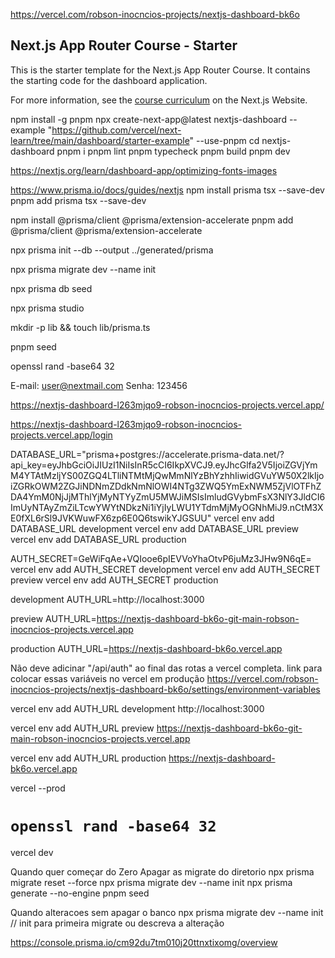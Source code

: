 https://vercel.com/robson-inocncios-projects/nextjs-dashboard-bk6o

## Next.js App Router Course - Starter

This is the starter template for the Next.js App Router Course. It contains the starting code for the dashboard application.

For more information, see the [course curriculum](https://nextjs.org/learn) on the Next.js Website.

npm install -g pnpm
npx create-next-app@latest nextjs-dashboard --example "https://github.com/vercel/next-learn/tree/main/dashboard/starter-example" --use-pnpm
cd nextjs-dashboard
pnpm i
pnpm lint
pnpm typecheck
pnpm build
pnpm dev

https://nextjs.org/learn/dashboard-app/optimizing-fonts-images

https://www.prisma.io/docs/guides/nextjs
npm install prisma tsx --save-dev
pnpm add prisma tsx --save-dev

npm install @prisma/client @prisma/extension-accelerate
pnpm add @prisma/client @prisma/extension-accelerate

npx prisma init --db --output ../generated/prisma

npx prisma migrate dev --name init

npx prisma db seed

npx prisma studio

mkdir -p lib && touch lib/prisma.ts

pnpm seed

openssl rand -base64 32

E-mail: user@nextmail.com
Senha: 123456

https://nextjs-dashboard-l263mjqo9-robson-inocncios-projects.vercel.app/

https://nextjs-dashboard-l263mjqo9-robson-inocncios-projects.vercel.app/login

DATABASE_URL="prisma+postgres://accelerate.prisma-data.net/?api_key=eyJhbGciOiJIUzI1NiIsInR5cCI6IkpXVCJ9.eyJhcGlfa2V5IjoiZGVjYmM4YTAtMzljYS00ZGQ4LTliNTMtMjQwMmNlYzBhYzhhIiwidGVuYW50X2lkIjoiZGRkOWM2ZGJiNDNmZDdkNmNlOWI4NTg3ZWQ5YmExNWM5ZjVlOTFhZDA4YmM0NjJjMThlYjMyNTYyZmU5MWJiMSIsImludGVybmFsX3NlY3JldCI6ImUyNTAyZmZiLTcwYWYtNDkzNi1iYjIyLWU1YTdmMjMyOGNhMiJ9.nCtM3XE0fXL6rSl9JVKWuwFX6zp6E0Q6tswikYJGSUU"
vercel env add DATABASE_URL development
vercel env add DATABASE_URL preview
vercel env add DATABASE_URL production

AUTH_SECRET=GeWiFqAe+VQIooe6pIEVVoYhaOtvP6juMz3JHw9N6qE=
vercel env add AUTH_SECRET development
vercel env add AUTH_SECRET preview
vercel env add AUTH_SECRET production

development
AUTH_URL=http://localhost:3000

preview
AUTH_URL=https://nextjs-dashboard-bk6o-git-main-robson-inocncios-projects.vercel.app

production
AUTH_URL=https://nextjs-dashboard-bk6o.vercel.app

Não deve adicinar "/api/auth" ao final das rotas a vercel completa.
link para colocar essas variáveis no vercel em produção https://vercel.com/robson-inocncios-projects/nextjs-dashboard-bk6o/settings/environment-variables

vercel env add AUTH_URL development
http://localhost:3000

vercel env add AUTH_URL preview
https://nextjs-dashboard-bk6o-git-main-robson-inocncios-projects.vercel.app

vercel env add AUTH_URL production
https://nextjs-dashboard-bk6o.vercel.app

vercel --prod

# `openssl rand -base64 32`

vercel dev

Quando quer começar do Zero
Apagar as migrate do diretorio
npx prisma migrate reset --force
npx prisma migrate dev --name init
npx prisma generate --no-engine
pnpm seed

Quando alteracoes sem apagar o banco
npx prisma migrate dev --name init // init para primeira migrate ou descreva a alteração

https://console.prisma.io/cm92du7tm010j20ttnxtixomg/overview
